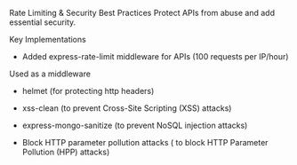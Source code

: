  Rate Limiting & Security Best Practices
 Protect APIs from abuse and add essential security.

Key Implementations

- Added express-rate-limit middleware for APIs (100 requests per IP/hour)

Used as a middleware

- helmet (for protecting http headers)

- xss-clean (to prevent Cross-Site Scripting (XSS) attacks)

- express-mongo-sanitize (to prevent NoSQL injection attacks)

- Block HTTP parameter pollution attacks ( to block HTTP Parameter Pollution (HPP) attacks)
